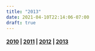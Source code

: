 ```yaml
---
title: "2013"
date: 2021-04-10T22:14:06-07:00
draft: true
---
```


#### [2010](./2010) | [2011](./2011) | [2012](./2012) | [2013](./2013)


